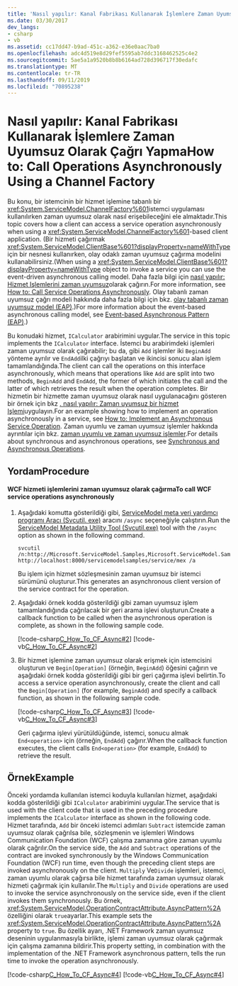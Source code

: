 ```yaml
---
title: 'Nasıl yapılır: Kanal Fabrikası Kullanarak İşlemlere Zaman Uyumsuz Olarak Çağrı Yapma'
ms.date: 03/30/2017
dev_langs:
- csharp
- vb
ms.assetid: cc17dd47-b9ad-451c-a362-e36e0aac7ba0
ms.openlocfilehash: adc4d519e8d29fef5595ab7ddc3168462525c4e2
ms.sourcegitcommit: 5ae5a1a9520b8b8b6164ad728d396717f30edafc
ms.translationtype: MT
ms.contentlocale: tr-TR
ms.lasthandoff: 09/11/2019
ms.locfileid: "70895238"
---
```

# <a name="how-to-call-operations-asynchronously-using-a-channel-factory"></a><span data-ttu-id="59aaf-102">Nasıl yapılır: Kanal Fabrikası Kullanarak İşlemlere Zaman Uyumsuz Olarak Çağrı Yapma</span><span class="sxs-lookup"><span data-stu-id="59aaf-102">How to: Call Operations Asynchronously Using a Channel Factory</span></span>
<span data-ttu-id="59aaf-103">Bu konu, bir istemcinin bir hizmet işlemine tabanlı bir <xref:System.ServiceModel.ChannelFactory%601>istemci uygulaması kullanılırken zaman uyumsuz olarak nasıl erişebileceğini ele almaktadır.</span><span class="sxs-lookup"><span data-stu-id="59aaf-103">This topic covers how a client can access a service operation asynchronously when using a <xref:System.ServiceModel.ChannelFactory%601>-based client application.</span></span> <span data-ttu-id="59aaf-104">(Bir hizmeti çağırmak <xref:System.ServiceModel.ClientBase%601?displayProperty=nameWithType> için bir nesnesi kullanırken, olay odaklı zaman uyumsuz çağırma modelini kullanabilirsiniz.</span><span class="sxs-lookup"><span data-stu-id="59aaf-104">(When using a <xref:System.ServiceModel.ClientBase%601?displayProperty=nameWithType> object to invoke a service you can use the event-driven asynchronous calling model.</span></span> <span data-ttu-id="59aaf-105">Daha fazla bilgi için [nasıl yapılır: Hizmet Işlemlerini zaman uyumsuz](../../../../docs/framework/wcf/feature-details/how-to-call-wcf-service-operations-asynchronously.md)olarak çağırın.</span><span class="sxs-lookup"><span data-stu-id="59aaf-105">For more information, see [How to: Call Service Operations Asynchronously](../../../../docs/framework/wcf/feature-details/how-to-call-wcf-service-operations-asynchronously.md).</span></span> <span data-ttu-id="59aaf-106">Olay tabanlı zaman uyumsuz çağrı modeli hakkında daha fazla bilgi için bkz. [olay tabanlı zaman uyumsuz model (EAP)](../../../standard/asynchronous-programming-patterns/event-based-asynchronous-pattern-eap.md).)</span><span class="sxs-lookup"><span data-stu-id="59aaf-106">For more information about the event-based asynchronous calling model, see [Event-based Asynchronous Pattern (EAP)](../../../standard/asynchronous-programming-patterns/event-based-asynchronous-pattern-eap.md).)</span></span>  
  
 <span data-ttu-id="59aaf-107">Bu konudaki hizmet, `ICalculator` arabirimini uygular.</span><span class="sxs-lookup"><span data-stu-id="59aaf-107">The service in this topic implements the `ICalculator` interface.</span></span> <span data-ttu-id="59aaf-108">İstemci bu arabirimdeki işlemleri zaman uyumsuz olarak çağırabilir; bu da, gibi `Add` işlemler iki `BeginAdd` yönteme ayrılır ve `EndAdd`ilki çağrıyı başlatan ve ikincisi sonucu alan işlem tamamlandığında.</span><span class="sxs-lookup"><span data-stu-id="59aaf-108">The client can call the operations on this interface asynchronously, which means that operations like `Add` are split into two methods, `BeginAdd` and `EndAdd`, the former of which initiates the call and the latter of which retrieves the result when the operation completes.</span></span> <span data-ttu-id="59aaf-109">Bir hizmetin bir hizmette zaman uyumsuz olarak nasıl uygulanacağını gösteren bir örnek için bkz [. nasıl yapılır: Zaman uyumsuz bir hizmet Işlemi](../../../../docs/framework/wcf/how-to-implement-an-asynchronous-service-operation.md)uygulayın.</span><span class="sxs-lookup"><span data-stu-id="59aaf-109">For an example showing how to implement an operation asynchronously in a service, see [How to: Implement an Asynchronous Service Operation](../../../../docs/framework/wcf/how-to-implement-an-asynchronous-service-operation.md).</span></span> <span data-ttu-id="59aaf-110">Zaman uyumlu ve zaman uyumsuz işlemler hakkında ayrıntılar için bkz. [zaman uyumlu ve zaman uyumsuz işlemler](../../../../docs/framework/wcf/synchronous-and-asynchronous-operations.md).</span><span class="sxs-lookup"><span data-stu-id="59aaf-110">For details about synchronous and asynchronous operations, see [Synchronous and Asynchronous Operations](../../../../docs/framework/wcf/synchronous-and-asynchronous-operations.md).</span></span>  
  
## <a name="procedure"></a><span data-ttu-id="59aaf-111">Yordam</span><span class="sxs-lookup"><span data-stu-id="59aaf-111">Procedure</span></span>  
  
#### <a name="to-call-wcf-service-operations-asynchronously"></a><span data-ttu-id="59aaf-112">WCF hizmeti işlemlerini zaman uyumsuz olarak çağırma</span><span class="sxs-lookup"><span data-stu-id="59aaf-112">To call WCF service operations asynchronously</span></span>  
  
1. <span data-ttu-id="59aaf-113">Aşağıdaki komutta gösterildiği gibi, [ServiceModel meta veri yardımcı programı Aracı (Svcutil. exe)](../../../../docs/framework/wcf/servicemodel-metadata-utility-tool-svcutil-exe.md) aracını `/async` seçeneğiyle çalıştırın.</span><span class="sxs-lookup"><span data-stu-id="59aaf-113">Run the [ServiceModel Metadata Utility Tool (Svcutil.exe)](../../../../docs/framework/wcf/servicemodel-metadata-utility-tool-svcutil-exe.md) tool with the `/async` option as shown in the following command.</span></span>  
  
    ```console
    svcutil /n:http://Microsoft.ServiceModel.Samples,Microsoft.ServiceModel.Samples http://localhost:8000/servicemodelsamples/service/mex /a  
    ```  
  
     <span data-ttu-id="59aaf-114">Bu işlem için hizmet sözleşmesinin zaman uyumsuz bir istemci sürümünü oluşturur.</span><span class="sxs-lookup"><span data-stu-id="59aaf-114">This generates an asynchronous client version of the service contract for the operation.</span></span>  
  
2. <span data-ttu-id="59aaf-115">Aşağıdaki örnek kodda gösterildiği gibi zaman uyumsuz işlem tamamlandığında çağrılacak bir geri arama işlevi oluşturun.</span><span class="sxs-lookup"><span data-stu-id="59aaf-115">Create a callback function to be called when the asynchronous operation is complete, as shown in the following sample code.</span></span>  
  
     [!code-csharp[C_How_To_CF_Async#2](../../../../samples/snippets/csharp/VS_Snippets_CFX/c_how_to_cf_async/cs/client.cs#2)]
     [!code-vb[C_How_To_CF_Async#2](../../../../samples/snippets/visualbasic/VS_Snippets_CFX/c_how_to_cf_async/vb/client.vb#2)]  
  
3. <span data-ttu-id="59aaf-116">Bir hizmet işlemine zaman uyumsuz olarak erişmek için istemcisini oluşturun ve `Begin[Operation]` (örneğin, `BeginAdd`) öğesini çağırın ve aşağıdaki örnek kodda gösterildiği gibi bir geri çağırma işlevi belirtin.</span><span class="sxs-lookup"><span data-stu-id="59aaf-116">To access a service operation asynchronously, create the client and call the `Begin[Operation]` (for example, `BeginAdd`) and specify a callback function, as shown in the following sample code.</span></span>  
  
     [!code-csharp[C_How_To_CF_Async#3](../../../../samples/snippets/csharp/VS_Snippets_CFX/c_how_to_cf_async/cs/client.cs#3)]
     [!code-vb[C_How_To_CF_Async#3](../../../../samples/snippets/visualbasic/VS_Snippets_CFX/c_how_to_cf_async/vb/client.vb#3)]  
  
     <span data-ttu-id="59aaf-117">Geri çağırma işlevi yürütüldüğünde, istemci, sonucu almak `End<operation>` için (örneğin, `EndAdd`) çağırır.</span><span class="sxs-lookup"><span data-stu-id="59aaf-117">When the callback function executes, the client calls `End<operation>` (for example, `EndAdd`) to retrieve the result.</span></span>  
  
## <a name="example"></a><span data-ttu-id="59aaf-118">Örnek</span><span class="sxs-lookup"><span data-stu-id="59aaf-118">Example</span></span>  
 <span data-ttu-id="59aaf-119">Önceki yordamda kullanılan istemci koduyla kullanılan hizmet, aşağıdaki kodda gösterildiği gibi `ICalculator` arabirimini uygular.</span><span class="sxs-lookup"><span data-stu-id="59aaf-119">The service that is used with the client code that is used in the preceding procedure implements the `ICalculator` interface as shown in the following code.</span></span> <span data-ttu-id="59aaf-120">Hizmet tarafında, `Add` bir önceki istemci adımları `Subtract` istemcide zaman uyumsuz olarak çağrılsa bile, sözleşmenin ve işlemleri Windows Communication Foundation (WCF) çalışma zamanına göre zaman uyumlu olarak çağrılır.</span><span class="sxs-lookup"><span data-stu-id="59aaf-120">On the service side, the `Add` and `Subtract` operations of the contract are invoked synchronously by the Windows Communication Foundation (WCF) run time, even though the preceding client steps are invoked asynchronously on the client.</span></span> <span data-ttu-id="59aaf-121">`Multiply` Ve`Divide` işlemleri, istemci, zaman uyumlu olarak çağırsa bile hizmet tarafında zaman uyumsuz olarak hizmeti çağırmak için kullanılır.</span><span class="sxs-lookup"><span data-stu-id="59aaf-121">The `Multiply` and `Divide` operations are used to invoke the service asynchronously on the service side, even if the client invokes them synchronously.</span></span> <span data-ttu-id="59aaf-122">Bu örnek, <xref:System.ServiceModel.OperationContractAttribute.AsyncPattern%2A> özelliğini olarak `true`ayarlar.</span><span class="sxs-lookup"><span data-stu-id="59aaf-122">This example sets the <xref:System.ServiceModel.OperationContractAttribute.AsyncPattern%2A> property to `true`.</span></span> <span data-ttu-id="59aaf-123">Bu özellik ayarı, .NET Framework zaman uyumsuz deseninin uygulanmasıyla birlikte, işlemi zaman uyumsuz olarak çağırmak için çalışma zamanına bildirir.</span><span class="sxs-lookup"><span data-stu-id="59aaf-123">This property setting, in combination with the implementation of the .NET Framework asynchronous pattern, tells the run time to invoke the operation asynchronously.</span></span>  
  
 [!code-csharp[C_How_To_CF_Async#4](../../../../samples/snippets/csharp/VS_Snippets_CFX/c_how_to_cf_async/cs/service.cs#4)]
 [!code-vb[C_How_To_CF_Async#4](../../../../samples/snippets/visualbasic/VS_Snippets_CFX/c_how_to_cf_async/vb/service.vb#4)]  
